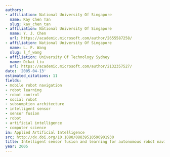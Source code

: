 ```yaml
---
authors:
- affiliation: National University Of Singapore
  name: Kay Chen Tan
  slug: kay_chen_tan
- affiliation: National University Of Singapore
  name: Y. J. Chen
  url: https://academic.microsoft.com/author/2655587258/
- affiliation: National University Of Singapore
  name: L. F. Wang
  slug: l_f_wang
- affiliation: University Of Technology Sydney
  name: Dikai Liu
  url: https://academic.microsoft.com/author/2132357527/
date: '2005-04-13'
estimated_citations: 11
fields:
- mobile robot navigation
- robot learning
- robot control
- social robot
- subsumption architecture
- intelligent sensor
- sensor fusion
- robot
- artificial intelligence
- computer science
in: Applied Artificial Intelligence
src: http://dx.doi.org/10.1080/08839510590901930
title: Intelligent sensor fusion and learning for autonomous robot navigation
year: 2005
---
```

